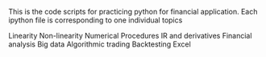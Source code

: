 This is the code scripts for practicing python for financial application.
Each ipython file is corresponding to one individual topics

Linearity
Non-linearity
Numerical Procedures
IR and derivatives
Financial analysis
Big data
Algorithmic trading
Backtesting
Excel
